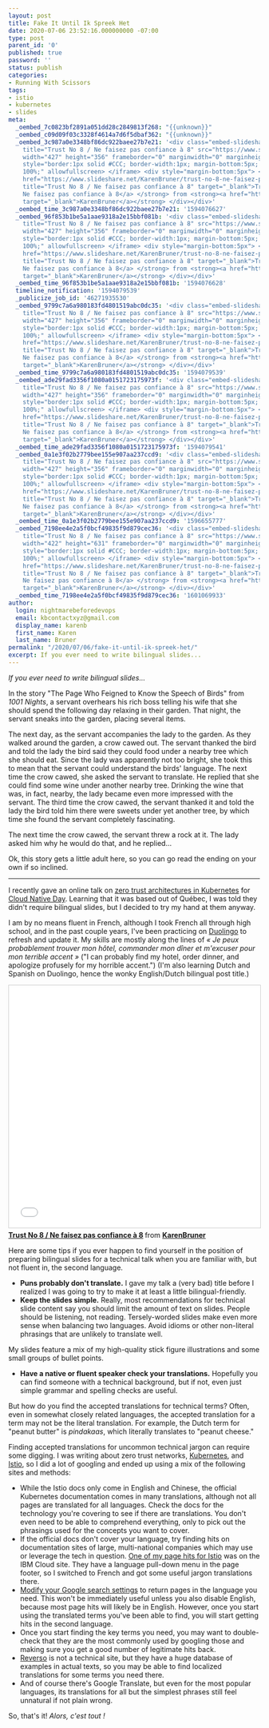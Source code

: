 ```yaml
---
layout: post
title: Fake It Until Ik Spreek Het
date: 2020-07-06 23:52:16.000000000 -07:00
type: post
parent_id: '0'
published: true
password: ''
status: publish
categories:
- Running With Scissors
tags:
- istio
- kubernetes
- slides
meta:
  _oembed_7c0823bf2891a051dd28c2849813f268: "{{unknown}}"
  _oembed_c09d09f03c3328f4614a7d6f5dbaf362: "{{unknown}}"
  _oembed_3c987a0e3348bf86dc922baee27b7e21: '<div class="embed-slideshare"><iframe
    title="Trust No 8 / Ne faisez pas confiance à 8" src="https://www.slideshare.net/slideshow/embed_code/key/oclNPr1nvKKa91"
    width="427" height="356" frameborder="0" marginwidth="0" marginheight="0" scrolling="no"
    style="border:1px solid #CCC; border-width:1px; margin-bottom:5px; max-width:
    100%;" allowfullscreen> </iframe> <div style="margin-bottom:5px"> <strong> <a
    href="https://www.slideshare.net/KarenBruner/trust-no-8-ne-faisez-pas-confiance-8"
    title="Trust No 8 / Ne faisez pas confiance à 8" target="_blank">Trust No 8 /
    Ne faisez pas confiance à 8</a> </strong> from <strong><a href="https://www.slideshare.net/KarenBruner"
    target="_blank">KarenBruner</a></strong> </div></div>'
  _oembed_time_3c987a0e3348bf86dc922baee27b7e21: '1594076627'
  _oembed_96f853b1be5a1aae9318a2e15bbf081b: '<div class="embed-slideshare"><iframe
    title="Trust No 8 / Ne faisez pas confiance à 8" src="https://www.slideshare.net/slideshow/embed_code/key/oclNPr1nvKKa91"
    width="427" height="356" frameborder="0" marginwidth="0" marginheight="0" scrolling="no"
    style="border:1px solid #CCC; border-width:1px; margin-bottom:5px; max-width:
    100%;" allowfullscreen> </iframe> <div style="margin-bottom:5px"> <strong> <a
    href="https://www.slideshare.net/KarenBruner/trust-no-8-ne-faisez-pas-confiance-8"
    title="Trust No 8 / Ne faisez pas confiance à 8" target="_blank">Trust No 8 /
    Ne faisez pas confiance à 8</a> </strong> from <strong><a href="https://www.slideshare.net/KarenBruner"
    target="_blank">KarenBruner</a></strong> </div></div>'
  _oembed_time_96f853b1be5a1aae9318a2e15bbf081b: '1594076628'
  timeline_notification: '1594079539'
  _publicize_job_id: '46271935530'
  _oembed_9799c7a6a980183fd4801519abc0dc35: '<div class="embed-slideshare"><iframe
    title="Trust No 8 / Ne faisez pas confiance à 8" src="https://www.slideshare.net/slideshow/embed_code/key/oclNPr1nvKKa91"
    width="427" height="356" frameborder="0" marginwidth="0" marginheight="0" scrolling="no"
    style="border:1px solid #CCC; border-width:1px; margin-bottom:5px; max-width:
    100%;" allowfullscreen> </iframe> <div style="margin-bottom:5px"> <strong> <a
    href="https://www.slideshare.net/KarenBruner/trust-no-8-ne-faisez-pas-confiance-8"
    title="Trust No 8 / Ne faisez pas confiance à 8" target="_blank">Trust No 8 /
    Ne faisez pas confiance à 8</a> </strong> from <strong><a href="https://www.slideshare.net/KarenBruner"
    target="_blank">KarenBruner</a></strong> </div></div>'
  _oembed_time_9799c7a6a980183fd4801519abc0dc35: '1594079539'
  _oembed_ade29fad3356f1080a0151723175973f: '<div class="embed-slideshare"><iframe
    title="Trust No 8 / Ne faisez pas confiance à 8" src="https://www.slideshare.net/slideshow/embed_code/key/oclNPr1nvKKa91"
    width="427" height="356" frameborder="0" marginwidth="0" marginheight="0" scrolling="no"
    style="border:1px solid #CCC; border-width:1px; margin-bottom:5px; max-width:
    100%;" allowfullscreen> </iframe> <div style="margin-bottom:5px"> <strong> <a
    href="https://www.slideshare.net/KarenBruner/trust-no-8-ne-faisez-pas-confiance-8"
    title="Trust No 8 / Ne faisez pas confiance à 8" target="_blank">Trust No 8 /
    Ne faisez pas confiance à 8</a> </strong> from <strong><a href="https://www.slideshare.net/KarenBruner"
    target="_blank">KarenBruner</a></strong> </div></div>'
  _oembed_time_ade29fad3356f1080a0151723175973f: '1594079541'
  _oembed_0a1e3f02b2779bee155e907aa237ccd9: '<div class="embed-slideshare"><iframe
    title="Trust No 8 / Ne faisez pas confiance à 8" src="https://www.slideshare.net/slideshow/embed_code/key/oclNPr1nvKKa91"
    width="427" height="356" frameborder="0" marginwidth="0" marginheight="0" scrolling="no"
    style="border:1px solid #CCC; border-width:1px; margin-bottom:5px; max-width:
    100%;" allowfullscreen> </iframe> <div style="margin-bottom:5px"> <strong> <a
    href="https://www.slideshare.net/KarenBruner/trust-no-8-ne-faisez-pas-confiance-8"
    title="Trust No 8 / Ne faisez pas confiance à 8" target="_blank">Trust No 8 /
    Ne faisez pas confiance à 8</a> </strong> from <strong><a href="https://www.slideshare.net/KarenBruner"
    target="_blank">KarenBruner</a></strong> </div></div>'
  _oembed_time_0a1e3f02b2779bee155e907aa237ccd9: '1596655777'
  _oembed_7198ee4e2a5f0bcf49835f9d879cec36: '<div class="embed-slideshare"><iframe
    title="Trust No 8 / Ne faisez pas confiance à 8" src="https://www.slideshare.net/slideshow/embed_code/key/oclNPr1nvKKa91"
    width="422" height="631" frameborder="0" marginwidth="0" marginheight="0" scrolling="no"
    style="border:1px solid #CCC; border-width:1px; margin-bottom:5px; max-width:
    100%;" allowfullscreen> </iframe> <div style="margin-bottom:5px"> <strong> <a
    href="https://www.slideshare.net/KarenBruner/trust-no-8-ne-faisez-pas-confiance-8"
    title="Trust No 8 / Ne faisez pas confiance à 8" target="_blank">Trust No 8 /
    Ne faisez pas confiance à 8</a> </strong> from <strong><a href="https://www.slideshare.net/KarenBruner"
    target="_blank">KarenBruner</a></strong> </div></div>'
  _oembed_time_7198ee4e2a5f0bcf49835f9d879cec36: '1601069933'
author:
  login: nightmarebeforedevops
  email: kbcontactxyz@gmail.com
  display_name: karenb
  first_name: Karen
  last_name: Bruner
permalink: "/2020/07/06/fake-it-until-ik-spreek-het/"
excerpt: If you ever need to write bilingual slides...
---
```


_If you ever need to write bilingual slides..._

In the story "The Page Who Feigned to Know the Speech of Birds" from _1001 Nights_, a servant overhears his rich boss telling his wife that she should spend the following day relaxing in their garden. That night, the servant sneaks into the garden, placing several items.

The next day, as the servant accompanies the lady to the garden. As they walked around the garden, a crow cawed out. The servant thanked the bird and told the lady the bird said they could food under a nearby tree which she should eat. Since the lady was apparently not too bright, she took this to mean that the servant could understand the birds' language. The next time the crow cawed, she asked the servant to translate. He replied that she could find some wine under another nearby tree. Drinking the wine that was, in fact, nearby, the lady became even more impressed with the servant. The third time the crow cawed, the servant thanked it and told the lady the bird told him there were sweets under yet another tree, by which time she found the servant completely fascinating.

The next time the crow cawed, the servant threw a rock at it. The lady asked him why he would do that, and he replied...

Ok, this story gets a little adult here, so you can go read the ending on your own if so inclined.

* * *

I recently gave an online talk on [zero trust architectures in Kubernetes](https://www.cloudnativeday.ca/en/program/#Bruner) for [Cloud Native Day](https://www.cloudnativeday.ca/en/). Learning that it was based out of Québec, I was told they didn't require bilingual slides, but I decided to try my hand at them anyway.

I am by no means fluent in French, although I took French all through high school, and in the past couple years, I've been practicing on [Duolingo](http://www.duolingo.com/) to refresh and update it. My skills are mostly along the lines of _« Je peux probablement trouver mon hôtel, commander mon dîner et m'excuser pour mon terrible accent »_ ("I can probably find my hotel, order dinner, and apologize profusely for my horrible accent.") (I'm also learning Dutch and Spanish on Duolingo, hence the wonky English/Dutch bilingual post title.)


<iframe src="//www.slideshare.net/slideshow/embed_code/key/oclNPr1nvKKa91" width="595" height="485" frameborder="0" marginwidth="0" marginheight="0" scrolling="no" style="border:1px solid #CCC; border-width:1px; margin-bottom:5px; max-width: 100%;" allowfullscreen> </iframe> <div style="margin-bottom:5px"> <strong> <a href="//www.slideshare.net/KarenBruner/trust-no-8-ne-faisez-pas-confiance-8" title="Trust No 8 / Ne faisez pas confiance à 8" target="_blank">Trust No 8 / Ne faisez pas confiance à 8</a> </strong> from <strong><a href="//www.slideshare.net/KarenBruner" target="_blank">KarenBruner</a></strong> </div>

Here are some tips if you ever happen to find yourself in the position of preparing bilingual slides for a technical talk when you are familiar with, but not fluent in, the second language.

* **Puns probably don't translate.** I gave my talk a (very bad) title before I realized I was going to try to make it at least a little bilingual-friendly.
* **Keep the slides simple.** Really, most recommendations for technical slide content say you should limit the amount of text on slides. People should be listening, not reading. Tersely-worded slides make even more sense when balancing two languages. Avoid idioms or other non-literal phrasings that are unlikely to translate well.

My slides feature a mix of my high-quality stick figure illustrations and some small groups of bullet points.

* **Have a native or fluent speaker check your translations.** Hopefully you can find someone with a technical background, but if not, even just simple grammar and spelling checks are useful.

But how do you find the accepted translations for technical terms? Often, even in somewhat closely related languages, the accepted translation for a term may not be the literal translation. For example, the Dutch term for "peanut butter" is _pindakaas_, which literally translates to "peanut cheese."

Finding accepted translations for uncommon technical jargon can require some digging. I was writing about zero trust networks, [Kubernetes](https://kubernetes.io/), and [Istio](https://istio.io/), so I did a lot of googling and ended up using a mix of the following sites and methods:

* While the Istio docs only come in English and Chinese, the official Kubernetes documentation comes in many translations, although not all pages are translated for all languages. Check the docs for the technology you're covering to see if there are translations. You don't even need to be able to comprehend everything, only to pick out the phrasings used for the concepts you want to cover.
* If the official docs don't cover your language, try finding hits on documentation sites of large, multi-national companies which may use or leverage the tech in question. [One of my page hits for Istio](https://www.ibm.com/cloud/istio) was on the IBM Cloud site. They have a language pull-down menu in the page footer, so I switched to French and got some useful jargon translations there.
* [Modify your Google search settings](https://support.google.com/websearch/answer/3333234) to return pages in the language you need. This won't be immediately useful unless you also disable English, because most page hits will likely be in English. However, once you start using the translated terms you've been able to find, you will start getting hits in the second language.
* Once you start finding the key terms you need, you may want to double-check that they are the most commonly used by googling those and making sure you get a good number of legitimate hits back.
* [Reverso](https://reverso.net/) is not a technical site, but they have a huge database of examples in actual texts, so you may be able to find localized translations for some terms you need there.
* And of course there's Google Translate, but even for the most popular languages, its translations for all but the simplest phrases still feel unnatural if not plain wrong.

So, that's it! _Alors, c'est tout !_

